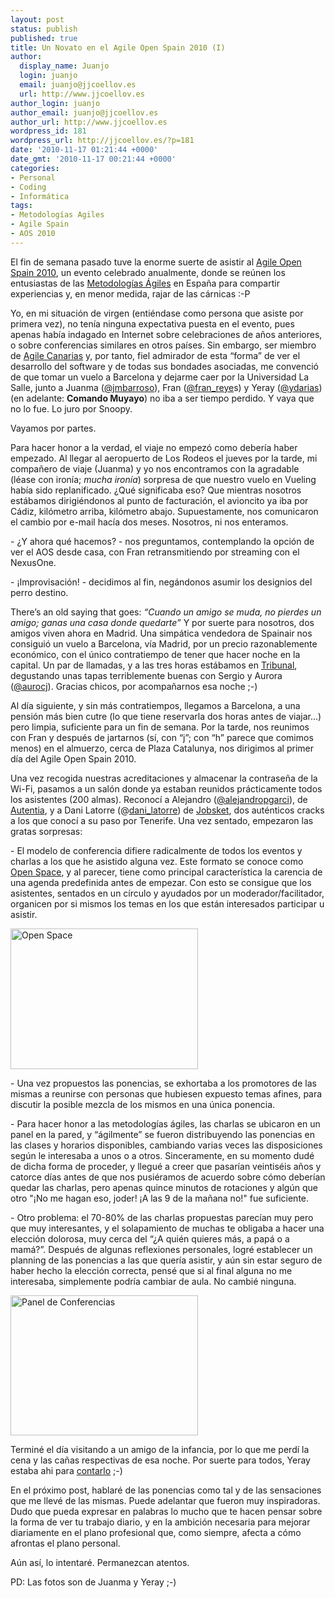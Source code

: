 ```yaml
---
layout: post
status: publish
published: true
title: Un Novato en el Agile Open Spain 2010 (I)
author:
  display_name: Juanjo
  login: juanjo
  email: juanjo@jjcoellov.es
  url: http://www.jjcoellov.es
author_login: juanjo
author_email: juanjo@jjcoellov.es
author_url: http://www.jjcoellov.es
wordpress_id: 181
wordpress_url: http://jjcoellov.es/?p=181
date: '2010-11-17 01:21:44 +0000'
date_gmt: '2010-11-17 00:21:44 +0000'
categories:
- Personal
- Coding
- Informática
tags:
- Metodologías Agiles
- Agile Spain
- AOS 2010
---
```

<p>   El fin de semana pasado tuve la enorme suerte de asistir al <a href="http://www.aos2010.agile-spain.com/">Agile Open Spain 2010</a>, un evento celebrado anualmente, donde se reúnen los entusiastas de las <a href="http://es.wikipedia.org/wiki/Desarrollo_%C3%A1gil_de_software">Metodologías Ágiles</a> en España para compartir experiencias y, en menor medida, rajar de las cárnicas :-P</p>
<p>   Yo, en mi situación de virgen (entiéndase como persona que asiste por primera vez), no tenía ninguna expectativa puesta en el evento, pues apenas había indagado en Internet sobre celebraciones de años anteriores, o sobre conferencias similares en otros países. Sin embargo, ser miembro de <a href="http://agile-canarias.blogspot.com/">Agile Canarias</a> y, por tanto, fiel admirador de esta “forma” de ver el desarrollo del software y de todas sus bondades asociadas, me convenció de que tomar un vuelo a Barcelona y dejarme caer por la Universidad La Salle, junto a Juanma (<a href="http://www.twitter.com/jmbarroso">@jmbarroso</a>), Fran (<a href="http://www.twitter.com/fran_reyes">@fran_reye</a>s) y Yeray (<a href="http://www.twitter.com/ydarias">@ydarias</a>) (en adelante: <strong>Comando Muyayo</strong>) no iba a ser tiempo perdido. Y vaya que no lo fue. Lo juro por Snoopy.</p>
<p>   Vayamos por partes.</p>
<p>   Para hacer honor a la verdad, el viaje no empezó como debería haber empezado. Al llegar al aeropuerto de Los Rodeos el jueves por la tarde, mi compañero de viaje (Juanma) y yo nos encontramos con la agradable (léase con ironía; <em>mucha ironía</em>) sorpresa de que nuestro vuelo en Vueling había sido replanificado. ¿Qué significaba eso? Que mientras nosotros estábamos dirigiéndonos al punto de facturación, el avioncito ya iba por Cádiz, kilómetro arriba, kilómetro abajo. Supuestamente, nos comunicaron el cambio por e-mail hacía dos meses. Nosotros, ni nos enteramos.</p>
<p>   - ¿Y ahora qué hacemos? - nos preguntamos, contemplando la opción de ver el AOS desde casa, con Fran retransmitiendo por streaming con el NexusOne. </p>
<p>   - ¡Improvisación! - decidimos al fin, negándonos asumir los designios del perro destino.</p>
<p>   There’s an old saying that goes: <em>“Cuando un amigo se muda, no pierdes un amigo; ganas una casa donde quedarte”</em> Y por suerte para nosotros, dos amigos viven ahora en Madrid. Una simpática vendedora de Spainair nos consiguió un vuelo a Barcelona, vía Madrid, por un precio razonablemente económico, con el único contratiempo de tener que hacer noche en la capital. Un par de llamadas, y a las tres horas estábamos en <a href="http://maps.google.com/maps?q=tribunal+madrid&ie=UTF8&hq=&hnear=Tribunal&ei=lRrjTK6ALtC7hAeF5cSTDQ&oi=geocode_result&ved=0CBMQ8gEwAA&ll=40.427921,-3.70236&spn=0.004035,0.009645&t=h&z=17">Tribunal</a>, degustando unas tapas terriblemente buenas con Sergio y Aurora (<a href="http://www.twitter.com/aurocj">@aurocj</a>). Gracias chicos, por acompañarnos esa noche ;-)</p>
<p>   Al día siguiente, y sin más contratiempos, llegamos a Barcelona, a una pensión más bien cutre (lo que tiene reservarla dos horas antes de viajar...) pero limpia, suficiente para un fin de semana. Por la tarde, nos reunimos con Fran y después de jartarnos (sí, con “j”; con “h” parece que comimos menos) en el almuerzo, cerca de Plaza Catalunya, nos dirigimos al primer día del Agile Open Spain 2010.</p>
<p>   Una vez recogida nuestras acreditaciones y almacenar la contraseña de la Wi-Fi, pasamos a un salón donde ya estaban reunidos prácticamente todos los asistentes (200 almas). Reconocí a Alejandro (<a href="http://www.twitter.com/alejandropgarci">@alejandropgarci</a>), de <a href="http://www.autentia.com/">Autentia</a>, y a Dani Latorre (@<a href="http://www.twitter.com/dani_latorre">dani_latorre</a>) de <a href="http://www.jobsket.com">Jobsket</a>, dos auténticos cracks a los que conocí a su paso por Tenerife. Una vez sentado, empezaron las gratas sorpresas:</p>
<p>   - El modelo de conferencia difiere radicalmente de todos los eventos y charlas a los que he asistido alguna vez. Este formato se conoce como <a href="http://en.wikipedia.org/wiki/Open_Space_Technology">Open Space</a>, y al parecer, tiene como principal característica la carencia de una agenda predefinida antes de empezar. Con esto se consigue que los asistentes, sentados en un círculo y ayudados por un moderador/facilitador, organicen por si mismos los temas en los que están interesados participar u asistir. </p>
<p><a href="http://jjcoellov.es/blog/wp-content/uploads/2010/11/P1010260.jpg"><img src="http://jjcoellov.es/blog/wp-content/uploads/2010/11/P1010260-300x225.jpg" alt="Open Space" title="Open Space" width="300" height="225" class="aligncenter size-medium wp-image-172" /></a></p>
<p>   - Una vez propuestos las ponencias, se exhortaba a los promotores de las mismas a reunirse con personas que hubiesen expuesto temas afines, para discutir la posible mezcla de los mismos en una única ponencia.</p>
<p>   - Para hacer honor a las metodologías ágiles, las charlas se ubicaron en un panel en la pared, y “ágilmente” se fueron distribuyendo las ponencias en las clases y horarios disponibles, cambiando varias veces las disposiciones según le interesaba a unos o a otros. Sinceramente, en su momento dudé de dicha forma de proceder, y llegué a creer que pasarían veintiséis años y catorce días antes de que nos pusiéramos de acuerdo sobre cómo deberían quedar las charlas, pero apenas quince minutos de rotaciones y algún que otro "¡No me hagan eso, joder! ¡A las 9 de la mañana no!" fue suficiente. </p>
<p>   - Otro problema: el 70-80% de las charlas propuestas parecían muy pero que muy interesantes, y el solapamiento de muchas te obligaba a hacer una elección dolorosa, muy cerca del “¿A quién quieres más, a papá o a mamá?”. Después de algunas reflexiones personales, logré establecer un planning de las ponencias a las que quería asistir, y aún sin estar seguro de haber hecho la elección correcta, pensé que si al final alguna no me interesaba, simplemente podría cambiar de aula. No cambié ninguna.</p>
<p><a href="http://jjcoellov.es/blog/wp-content/uploads/2010/11/IMG_0769.jpg"><img src="http://jjcoellov.es/blog/wp-content/uploads/2010/11/IMG_0769-300x224.jpg" alt="Panel de Conferencias" title="Panel de Conferencias" width="300" height="224" class="aligncenter size-medium wp-image-171" /></a></p>
<p>   Terminé el día visitando a un amigo de la infancia, por lo que me perdí la cena y las cañas respectivas de esa noche. Por suerte para todos, Yeray estaba ahi para <a href="http://developerscookbook.blogspot.com/2010/11/agile-open-spain-2010-capitulo-1.html">contarlo</a> ;-)</p>
<p>   En el próximo post, hablaré de las ponencias como tal y de las sensaciones que me llevé de las mismas. Puede adelantar que fueron muy inspiradoras. Dudo que pueda expresar en palabras lo mucho que te hacen pensar sobre la forma de ver tu trabajo diario, y en la ambición necesaria para mejorar diariamente en el plano profesional que, como siempre, afecta a cómo afrontas el plano personal.</p>
<p>   Aún así, lo intentaré. Permanezcan atentos.</p>
<p>PD: Las fotos son de Juanma y Yeray ;-)</p>
